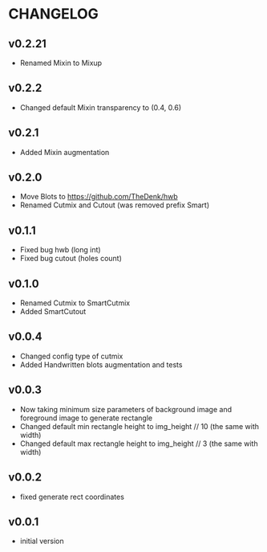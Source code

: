 CHANGELOG
=========

v0.2.21
-------
- Renamed Mixin to Mixup

v0.2.2
-------
- Changed default Mixin transparency to (0.4, 0.6)

v0.2.1
-------
- Added Mixin augmentation

v0.2.0
-------
- Move Blots to https://github.com/TheDenk/hwb
- Renamed Cutmix and Cutout (was removed prefix Smart)

v0.1.1
-------
- Fixed bug hwb (long int)
- Fixed bug cutout (holes count)

v0.1.0
-------
- Renamed Cutmix to SmartCutmix
- Added SmartCutout

v0.0.4
-------
- Changed config type of cutmix
- Added Handwritten blots augmentation and tests 

v0.0.3
-------
- Now taking minimum size parameters of background image and foreground image to generate rectangle  
- Changed default min rectangle height to img_height // 10 (the same with width)  
- Changed default max rectangle height to img_height // 3 (the same with width)  

v0.0.2
-------
- fixed generate rect coordinates 

v0.0.1
-------
- initial version

